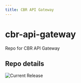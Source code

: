 ```yaml
---
title: CBR API Gateway
---
```


# cbr-api-gateway
Repo for CBR API Gateway


## Repo details

![Current Release](https://img.shields.io/badge/release-v0.6.0-blue)

